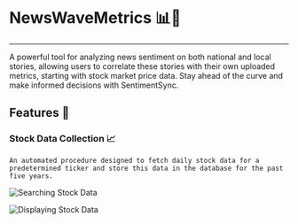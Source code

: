 # NewsWaveMetrics 📊📰
---

 A powerful tool for analyzing news sentiment on both national and local stories, allowing users to correlate these stories with their own uploaded metrics, starting with stock market price data. Stay ahead of the curve and make informed decisions with SentimentSync.

 ## Features 🌟

 ### Stock Data Collection 📈
    An automated procedure designed to fetch daily stock data for a predetermined ticker and store this data in the database for the past five years.

![Searching Stock Data](images/image_ui_searching_ticker_stock_data.jpg)

![Displaying Stock Data](images/image_ui_stock_data.jpg)